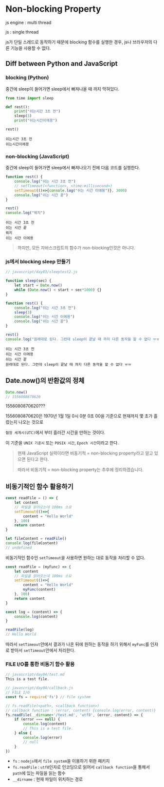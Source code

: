 # Non-blocking Property

js engine : multi thread

js : single thread

js가 단일 스레드로 동작하기 때문에 blocking 함수를 실행한 경우, js나 브라우저의 다른 기능을 사용할 수 없다.

## Diff between Python and JavaScript

### blocking (Python)

중간에 sleep이 들어가면 sleep에서 빠져나올 때 까지 막혀있다.

```python
from time import sleep

def rest():
    print("쉬는시간 3초 전")
    sleep(3)
    print("쉬는시간이에용")

rest()
```

```
쉬는시간 3초 전
쉬는시간이에용
```

### non-blocking (JavaScript)

중간에 sleep이 들어가면 sleep에서 빠져나오기 전에 다음 코드를 실행한다.

```js
function rest() {
    console.log("쉬는 시간 3초 전")
    // setTimeout(<function>, <time:millisecond>)
    setTimeout(()=>{console.log("쉬는 시간 이에용")}, 3000)
    console.log("쉬는 시간 끝")
}

rest()
console.log("뭐지")
```

```
쉬는 시간 3초 전
쉬는 시간 끝
뭐지
쉬는 시간 이에용
```

> 하지만, 모든 자바스크립트의 함수가 non-blocking인것은 아니다.



### js에서 blocking sleep 만들기

```js
// javascript/day03/sleeptest2.js

function sleep(sec) {
    let start = Date.now()
    while (Date.now() < start + sec*1000) {}
}

function rest() {
    console.log("쉬는 시간 3초 전")
    sleep(3)
    console.log("쉬는 시간 이에용")
    console.log("쉬는 시간 끝")
}

rest()
console.log("원래대로 된다. 그런데 sleep이 끝날 때 까지 다른 동작을 할 수 없다 ㅠㅠ")
```

```
쉬는 시간 3초 전
쉬는 시간 이에용
쉬는 시간 끝
원래대로 된다. 그런데 sleep이 끝날 때 까지 다른 동작을 할 수 없다 ㅠㅠ
```



## Date.now()의 반환값의 정체

```js
Date.now()
// 1556080870620
```

1556080870620???



1556080870620은 1970년 1월 1일 0시 0분 0초 00을 기준으로 현재까지 몇 초가 흘렀는지 나오는 것으로

`협정 세계시(UTC)`에서 부터 흘러간 시간을 만하는 것이다.

이 기준을 `UNIX 기준시` 또는 `POSIX 시간`, `Epoch 시간`이라고 한다.

> 현재 JavaScript 실력이라면 비동기적 = non-blocking property라고 알고 있으면 된다고 한다.
>
> 따라서 비동기적 = non-blocking property는 추후에 정리하겠습니다.

## 비동기적인 함수 활용하기

```js
const readFile = () => {
    let content
    // 파일을 읽어오는데 100ms 소요
    setTimeout(()=>{
        content = "Hello World"
    }, 100)
    return content
}

let fileContent = readFile()
console.log(fileContent)
// undefined
```

비동기적인 함수인 `setTimeout`을 사용하면 원하는 대로 동작을 처리할 수 없다.



```js
const readFile = (myFunc) => {
    let content
    // 파일을 읽어오는데 100ms 소요
    setTimeout(()=>{
        content = "Hello World"
        myFunc(content)
    }, 100)
    return content
}

const log = (content) => {
    console.log(content)
}

readFile(log)
// Hello World
```

따라서 `setTimeout`안에서 결과가 나온 뒤에 원하는 동작을 하기 위해서 `myFunc`를 인자로 받아서 `setTimeout`안에서 처리한다.



### FILE I/O를 통한 비동기 함수 활용

```js
// javascript/day04/test.md
This is a test file.
```

```js
// javascript/day04/callback.js
// FILE I/O
const fs = require('fs') // file system

// fs.readFile(<path>, <callback function>)
// callback function : (error, content) {console.log(error, content)}
fs.readFile(__dirname+'/test.md', 'utf8', (error, content) => {
    if (error === null) {
        console.log(content)
        // This is a test file.
    } else {
        console.log(error)
        // null
    }
})
```

- `fs` : `nodejs`에서 `file system`을 이용하기 위한 패키지
- `fs.readFile` : `utf8`인자로 인코딩으로 읽어서 `callback function`을 통해서  `path`에 있는 파일을 읽는 함수
- `__dirname` : 현재 파일이 위치하는 경로



